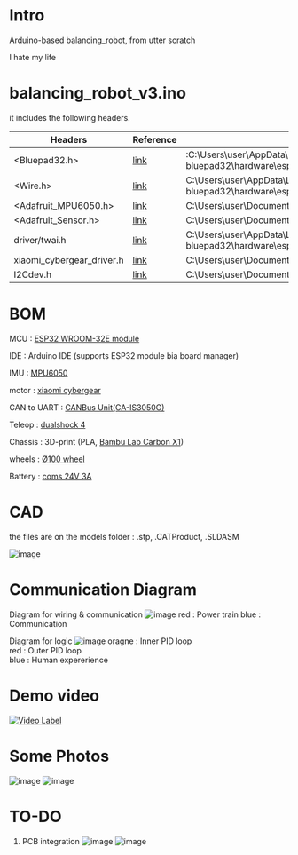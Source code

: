 # Intro
Arduino-based balancing_robot, from utter scratch  

  
I hate my life

# balancing_robot_v3.ino

it includes the following headers.  

| Headers  | Reference | Loaction |
| ------------- | ------------- | ------------- |
| <Bluepad32.h>  | [link](https://github.com/ricardoquesada/bluepad32)| :C:\Users\user\AppData\Local\Arduino15\packages\esp32-bluepad32\hardware\esp32\4.1.0\tools\sdk\esp32\include\bluepad32.h  |
| <Wire.h>  |[link](https://docs.arduino.cc/language-reference/en/functions/communication/wire/)| C:\Users\user\AppData\Local\Arduino15\packages\esp32-bluepad32\hardware\esp32\4.1.0\libraries\Wire\src\Wire.h  |
| <Adafruit_MPU6050.h> |[link](https://github.com/adafruit/Adafruit_MPU6050) |C:\Users\user\Documents\Arduino\libraries\Adafruit_MPU6050\Adafruit_MPU6050.h |
| <Adafruit_Sensor.h> |[link](https://github.com/adafruit/Adafruit_Sensor) |C:\Users\user\Documents\Arduino\libraries\Adafruit_Unified_Sensor\Adafruit_Sensor.h |
|driver/twai.h |[link](https://github.com/espressif/esp-idf/tree/master)| C:\Users\user\AppData\Local\Arduino15\packages\esp32-bluepad32\hardware\esp32\4.1.0\tools\sdk\esp32\include\driver\include\driver\twai.h |
|xiaomi_cybergear_driver.h |[link](https://github.com/DanielKalicki/Xiaomi_CyberGear_Arduino)| C:\Users\user\Documents\Arduino\libraries\xiaomi_cybergear\xiaomi_cybergear_driver.h |
|I2Cdev.h |[link](https://github.com/UncleRus/esp-idf-lib/blob/master/components/i2cdev/i2cdev.h)|C:\Users\user\Documents\Arduino\libraries\I2Cdev\I2Cdev.h |

# BOM

MCU : [ESP32 WROOM-32E module](https://www.google.com/search?q=esp32+wroom+datasheet&sca_esv=b5e030dce8bbb8a8&ei=2qg6aMeVNt-n2roP-aG38QU&oq=esp32+wroom+data&gs_lp=Egxnd3Mtd2l6LXNlcnAiEGVzcDMyIHdyb29tIGRhdGEqAggAMgUQABiABDIFEAAYgAQyBBAAGB4yBhAAGAgYHjIGEAAYCBgeMgYQABgIGB4yBhAAGAgYHjIGEAAYCBgeMgYQABgIGB4yCBAAGAgYChgeSLkGUDZYrwNwAXgBkAEAmAHQAaABmgaqAQUwLjQuMbgBAcgBAPgBAZgCBqACwQbCAgoQABiwAxjWBBhHwgIKEAAYgAQYQxiKBZgDAIgGAZAGCpIHBTEuNC4xoAf5H7IHBTAuNC4xuAe8BsIHBTItNS4xyAcj&sclient=gws-wiz-serp) 

IDE : Arduino IDE (supports ESP32 module bia board manager)  

IMU : [MPU6050](https://invensense.tdk.com/wp-content/uploads/2015/02/MPU-6000-Datasheet1.pdf) 

motor : [xiaomi cybergear](https://github.com/belovictor/cybergear-docs) 

CAN to UART : [CANBus Unit(CA-IS3050G)](https://shop.m5stack.com/products/canbus-unitca-is3050g?srsltid=AfmBOoo45a3Z4aiPm0DFpa_wk6L1i1zsp_HxvBCnvUw1hWO9vbXH9BUA)  

Teleop : [dualshock 4](https://www.playstation.com/ko-kr/accessories/dualshock-4-wireless-controller/)  

Chassis : 3D-print (PLA, [Bambu Lab Carbon X1](https://kr.store.bambulab.com/products/x1-carbon))  

wheels : [Ø100 wheel](https://kr.misumi-ec.com/vona2/detail/221000193783/?ProductCode=S-100UR)

Battery : [coms 24V 3A](https://www.coupang.com/vp/products/6761147603?itemId=15845511242&vendorItemId=83792381924&src=1042503&spec=10304025&addtag=400&ctag=6761147603&lptag=6761147603-15845511242&itime=20250531162122&pageType=PRODUCT&pageValue=6761147603&wPcid=17369392389484159327326&wRef=&wTime=20250531162122&redirect=landing&gclid=Cj0KCQjw0erBBhDTARIsAKO8iqRPxm5TNP5QtiZhhECka1vpn2KdWHgOK1eWB05oxIEn7RVgEn0xRuoaAqtkEALw_wcB&mcid=64c3aae965194f1b8afdfc962537f89e&campaignid=21519412236&adgroupid=)

# CAD
the files are on the models folder : .stp, .CATProduct, .SLDASM  

![image](https://github.com/user-attachments/assets/fb096a44-df72-425c-9a0b-45032a784a4b)

# Communication Diagram

Diagram for wiring & communication
![image](https://github.com/user-attachments/assets/ca0b048f-2eb5-48bb-8f68-40d9d4971ba6)
red : Power train
blue : Communication

Diagram for logic
![image](https://github.com/user-attachments/assets/b378d3ac-ae88-4715-8365-010987db7762)
oragne : Inner PID loop    
red : Outer PID loop  
blue : Human expererience

# Demo video
[![Video Label](https://github.com/user-attachments/assets/e69b6bc8-4ccc-4300-9a95-97ef5d8b9e3e)](https://www.youtube.com/shorts/0yKNOIgKEw8?si=WzQcaBdiawOKCOyA)

# Some Photos
![image](https://github.com/user-attachments/assets/d677fda0-eca6-4935-aa0a-5d9cac4aef55)
![image](https://github.com/user-attachments/assets/4383606e-8685-4943-bc71-b843edf0f009)

# TO-DO
1. PCB integration
![image](https://github.com/user-attachments/assets/5dd9b5f5-c43d-4ed6-b806-f62461ed27d9)
![image](https://github.com/user-attachments/assets/3f1b456c-2aea-454e-8a12-a100a7784bf8)


